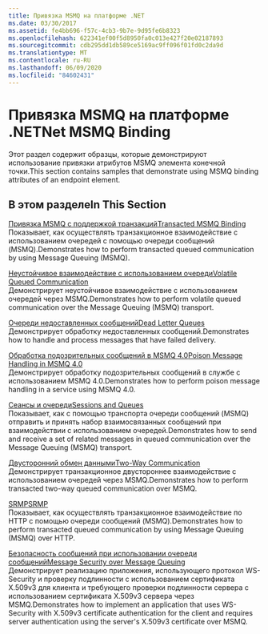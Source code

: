 ```yaml
---
title: Привязка MSMQ на платформе .NET
ms.date: 03/30/2017
ms.assetid: fe4bb696-f57c-4cb3-9b7e-9d95fe6b8323
ms.openlocfilehash: 622341ef00f5d8950fa0c013e427f20e02187893
ms.sourcegitcommit: cdb295dd1db589ce5169ac9ff096f01fd0c2da9d
ms.translationtype: MT
ms.contentlocale: ru-RU
ms.lasthandoff: 06/09/2020
ms.locfileid: "84602431"
---
```

# <a name="net-msmq-binding"></a><span data-ttu-id="f53da-102">Привязка MSMQ на платформе .NET</span><span class="sxs-lookup"><span data-stu-id="f53da-102">Net MSMQ Binding</span></span>
<span data-ttu-id="f53da-103">Этот раздел содержит образцы, которые демонстрируют использование привязки атрибутов MSMQ элемента конечной точки.</span><span class="sxs-lookup"><span data-stu-id="f53da-103">This section contains samples that demonstrate using MSMQ binding attributes of an endpoint element.</span></span>  
  
## <a name="in-this-section"></a><span data-ttu-id="f53da-104">В этом разделе</span><span class="sxs-lookup"><span data-stu-id="f53da-104">In This Section</span></span>  
 [<span data-ttu-id="f53da-105">Привязка MSMQ с поддержкой транзакций</span><span class="sxs-lookup"><span data-stu-id="f53da-105">Transacted MSMQ Binding</span></span>](transacted-msmq-binding.md)  
 <span data-ttu-id="f53da-106">Показывает, как осуществлять транзакционное взаимодействие с использованием очередей с помощью очереди сообщений (MSMQ).</span><span class="sxs-lookup"><span data-stu-id="f53da-106">Demonstrates how to perform transacted queued communication by using Message Queuing (MSMQ).</span></span>  
  
 [<span data-ttu-id="f53da-107">Неустойчивое взаимодействие с использованием очереди</span><span class="sxs-lookup"><span data-stu-id="f53da-107">Volatile Queued Communication</span></span>](volatile-queued-communication.md)  
 <span data-ttu-id="f53da-108">Демонстрирует неустойчивое взаимодействие с использованием очередей через MSMQ.</span><span class="sxs-lookup"><span data-stu-id="f53da-108">Demonstrates how to perform volatile queued communication over the Message Queuing (MSMQ) transport.</span></span>  
  
 [<span data-ttu-id="f53da-109">Очереди недоставленных сообщений</span><span class="sxs-lookup"><span data-stu-id="f53da-109">Dead Letter Queues</span></span>](dead-letter-queues.md)  
 <span data-ttu-id="f53da-110">Демонстрирует обработку недоставленных сообщений.</span><span class="sxs-lookup"><span data-stu-id="f53da-110">Demonstrates how to handle and process messages that have failed delivery.</span></span>  
  
 [<span data-ttu-id="f53da-111">Обработка подозрительных сообщений в MSMQ 4.0</span><span class="sxs-lookup"><span data-stu-id="f53da-111">Poison Message Handling in MSMQ 4.0</span></span>](poison-message-handling-in-msmq-4-0.md)  
 <span data-ttu-id="f53da-112">Демонстрирует обработку подозрительных сообщений в службе с использованием MSMQ 4.0.</span><span class="sxs-lookup"><span data-stu-id="f53da-112">Demonstrates how to perform poison message handling in a service using MSMQ 4.0.</span></span>  
  
 [<span data-ttu-id="f53da-113">Сеансы и очереди</span><span class="sxs-lookup"><span data-stu-id="f53da-113">Sessions and Queues</span></span>](sessions-and-queues.md)  
 <span data-ttu-id="f53da-114">Показывает, как с помощью транспорта очереди сообщений (MSMQ) отправить и принять набор взаимосвязанных сообщений при взаимодействии с использованием очередей.</span><span class="sxs-lookup"><span data-stu-id="f53da-114">Demonstrates how to send and receive a set of related messages in queued communication over the Message Queuing (MSMQ) transport.</span></span>  
  
 [<span data-ttu-id="f53da-115">Двусторонний обмен данными</span><span class="sxs-lookup"><span data-stu-id="f53da-115">Two-Way Communication</span></span>](two-way-communication.md)  
 <span data-ttu-id="f53da-116">Демонстрирует транзакционное двустороннее взаимодействие с использованием очередей через MSMQ.</span><span class="sxs-lookup"><span data-stu-id="f53da-116">Demonstrates how to perform transacted two-way queued communication over MSMQ.</span></span>
  
 [<span data-ttu-id="f53da-117">SRMP</span><span class="sxs-lookup"><span data-stu-id="f53da-117">SRMP</span></span>](srmp.md)  
 <span data-ttu-id="f53da-118">Показывает, как осуществлять транзакционное взаимодействие по HTTP с помощью очереди сообщений (MSMQ).</span><span class="sxs-lookup"><span data-stu-id="f53da-118">Demonstrates how to perform transacted queued communication by using Message Queuing (MSMQ) over HTTP.</span></span>  
  
 [<span data-ttu-id="f53da-119">Безопасность сообщений при использовании очереди сообщений</span><span class="sxs-lookup"><span data-stu-id="f53da-119">Message Security over Message Queuing</span></span>](message-security-over-message-queuing.md)  
 <span data-ttu-id="f53da-120">Демонстрирует реализацию приложения, использующего протокол WS-Security и проверку подлинности с использованием сертификата X.509v3 для клиента и требующего проверки подлинности сервера с использованием сертификата X.509v3 сервера через MSMQ.</span><span class="sxs-lookup"><span data-stu-id="f53da-120">Demonstrates how to implement an application that uses WS-Security with X.509v3 certificate authentication for the client and requires server authentication using the server's X.509v3 certificate over MSMQ.</span></span>
